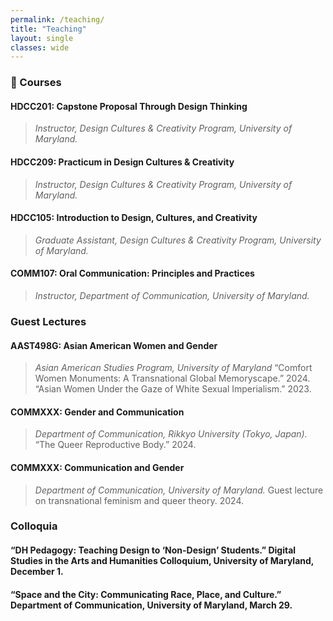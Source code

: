 ```yaml
---
permalink: /teaching/
title: "Teaching"
layout: single
classes: wide
---
```


### 📝 Courses
#### HDCC201: Capstone Proposal Through Design Thinking
> *Instructor, Design Cultures & Creativity Program, University of Maryland.*
#### HDCC209: Practicum in Design Cultures & Creativity
> *Instructor, Design Cultures & Creativity Program, University of Maryland.*
#### HDCC105: Introduction to Design, Cultures, and Creativity
> *Graduate Assistant, Design Cultures & Creativity Program, University of Maryland.*
#### COMM107: Oral Communication: Principles and Practices
> *Instructor, Department of Communication, University of Maryland.*

### Guest Lectures
#### AAST498G: Asian American Women and Gender
> *Asian American Studies Program, University of Maryland*
> “Comfort Women Monuments: A Transnational Global Memoryscape.” 2024.
> “Asian Women Under the Gaze of White Sexual Imperialism.” 2023.
#### COMMXXX: Gender and Communication
> *Department of Communication, Rikkyo University (Tokyo, Japan).*
> “The Queer Reproductive Body.” 2024.
#### COMMXXX: Communication and Gender
> *Department of Communication, University of Maryland.*
> Guest lecture on transnational feminism and queer theory. 2024.

### Colloquia
#### “DH Pedagogy: Teaching Design to ‘Non-Design’ Students.” Digital Studies in the Arts and Humanities Colloquium, University of Maryland, December 1.
#### “Space and the City: Communicating Race, Place, and Culture.” Department of Communication, University of Maryland, March 29.
